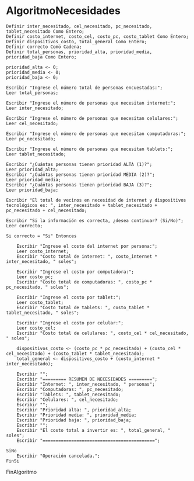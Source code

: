 # AlgoritmoNecesidades

    Definir inter_necesitado, cel_necesitado, pc_necesitado, tablet_necesitado Como Entero;
    Definir costo_internet, costo_cel, costo_pc, costo_tablet Como Entero;
    Definir dispositivos_costo, total_general Como Entero;
    Definir correcto Como Cadena;
    Definir total_personas, prioridad_alta, prioridad_media, prioridad_baja Como Entero;
	
    prioridad_alta <- 0;
    prioridad_media <- 0;
    prioridad_baja <- 0;
	
    Escribir "Ingrese el número total de personas encuestadas:";
    Leer total_personas;
	
    Escribir "Ingrese el número de personas que necesitan internet:";
    Leer inter_necesitado;
	
    Escribir "Ingrese el número de personas que necesitan celulares:";
    Leer cel_necesitado;
	
    Escribir "Ingrese el número de personas que necesitan computadoras:";
    Leer pc_necesitado;
	
    Escribir "Ingrese el número de personas que necesitan tablets:";
    Leer tablet_necesitado;
	
    Escribir "¿Cuántas personas tienen prioridad ALTA (1)?";
    Leer prioridad_alta;
    Escribir "¿Cuántas personas tienen prioridad MEDIA (2)?";
    Leer prioridad_media;
    Escribir "¿Cuántas personas tienen prioridad BAJA (3)?";
    Leer prioridad_baja;
	
    Escribir "El total de vecinos en necesidad de internet y dispositivos tecnológicos es: ", inter_necesitado + tablet_necesitado + pc_necesitado + cel_necesitado;
	
    Escribir "Si la información es correcta, ¿desea continuar? (Si/No)";
    Leer correcto;
	
    Si correcto = "Si" Entonces
		
        Escribir "Ingrese el costo del internet por persona:";
        Leer costo_internet;
        Escribir "Costo total de internet: ", costo_internet * inter_necesitado, " soles";
		
        Escribir "Ingrese el costo por computadora:";
        Leer costo_pc;
        Escribir "Costo total de computadoras: ", costo_pc * pc_necesitado, " soles";
		
        Escribir "Ingrese el costo por tablet:";
        Leer costo_tablet;
        Escribir "Costo total de tablets: ", costo_tablet * tablet_necesitado, " soles";
		
        Escribir "Ingrese el costo por celular:";
        Leer costo_cel;
        Escribir "Costo total de celulares: ", costo_cel * cel_necesitado, " soles";
		
        dispositivos_costo <- (costo_pc * pc_necesitado) + (costo_cel * cel_necesitado) + (costo_tablet * tablet_necesitado);
        total_general <- dispositivos_costo + (costo_internet * inter_necesitado);
		
        Escribir "";
        Escribir "========= RESUMEN DE NECESIDADES =========";
        Escribir "Internet: ", inter_necesitado, " personas";
        Escribir "Computadoras: ", pc_necesitado;
        Escribir "Tablets: ", tablet_necesitado;
        Escribir "Celulares: ", cel_necesitado;
        Escribir "";
        Escribir "Prioridad alta: ", prioridad_alta;
        Escribir "Prioridad media: ", prioridad_media;
        Escribir "Prioridad baja: ", prioridad_baja;
        Escribir "";
        Escribir "El costo total a invertir es: ", total_general, " soles";
        Escribir "===========================================";
		
    SiNo
        Escribir "Operación cancelada.";
    FinSi

FinAlgoritmo
